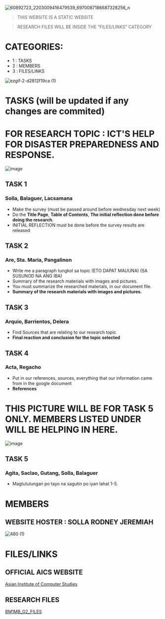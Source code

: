 ![60892723_2203009416479539_6970087186687328256_n](https://github.com/user-attachments/assets/2449bea0-19ca-46cc-af72-5186432826ff)




> THIS WEBSITE IS A STATIC WEBSITE 

> RESEARCH FILES WILL BE INSIDE THE "FILES/LINKS" CATEGORY

# CATEGORIES:
- 1 : TASKS
- 2 : MEMBERS
- 3 : FILES/LINKS 

![ezgif-2-d2812f19ca (1)](https://github.com/user-attachments/assets/0d9151e7-bc93-4ccf-b5aa-48bdec560da3)


# TASKS (will be updated if any changes are commited) #

# FOR RESEARCH TOPIC : ICT'S HELP FOR DISASTER PREPAREDNESS AND RESPONSE. 


![image](https://github.com/user-attachments/assets/1d98e183-62a2-4886-90ae-960f02898645)

## TASK 1
### Solla, Balaguer, Lacsamana

* Make the survey (must be passed around before wednesday next week)
* Do the **Title Page**, **Table of Contents**,  **The initial reflection done before doing the research**.
* INITIAL REFLECTION must be done before the survey results are released

## TASK 2
### Are, Sta. Maria, Pangalinon

* Write me a paragraph tungkol sa topic (ETO DAPAT MAUUNA) (SA SUSUNOD NA ANG IBA)
* Summary of the research materials with images and pictures.
* You must summarize the researched materials, in our document file.
* **Summary of the research materials with images and pictures.**

## TASK 3 
### Arquio, Barrientos, Delera
* Find Sources that are relating to our research topic
* **Final reaction and conclusion for the topic selected**

## TASK 4 

### Acta, Regacho

* Put in our references, sources, everything that our information came from in the google document
* **References**

# THIS PICTURE WILL BE FOR TASK 5 ONLY. MEMBERS LISTED UNDER WILL BE HELPING IN HERE.
![image](https://github.com/user-attachments/assets/b6358420-d321-446e-b969-0da08144677d)


## TASK 5
### Agita, Saclao, Gutang, Solla, Balaguer

* Magtutulungan po tayo na sagutin po iyan lahat 1-5.



# MEMBERS #

## WEBSITE HOSTER  : SOLLA RODNEY JEREMIAH
![480 (1)](https://github.com/user-attachments/assets/7087ac86-84d8-4ad2-bcd6-dbf9cedb0639)



# FILES/LINKS #

## OFFICIAL AICS WEBSITE
[Asian Institute of Computer Studies](https://aics.edu.ph/)


## RESEARCH FILES
[ BM1MB_G2_FILES ](https://drive.google.com/drive/folders/1h05xLkq-YhtVpwv9zn5M1U5nAsqwpvkW?usp=drive_link)














